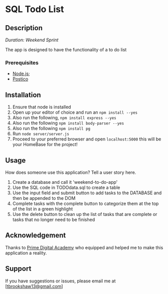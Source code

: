 # SQL Todo List

## Description

_Duration: Weekend Sprint_

The app is designed to have the functionality of a to do list
### Prerequisites

- [Node.js](https://nodejs.org/en/);
- [Postico](https://eggerapps.at/postico/)

## Installation

1. Ensure that node is installed
2. Open up your editor of choice and run an `npm install --yes`
3. Also run the following, `npm install express --yes`
4. Also run the following `npm install body-parser --yes`
5. Also run the following `npm install pg`
6. Run `node server/server.js`
7. Proceed to your preferred browser and open `localhost:5000` this will be your HomeBase for the project!

## Usage
How does someone use this application? Tell a user story here.

1. Create a database and call it 'weekend-to-do-app'
2. Use the SQL code in TODOdata.sql to create a table
3. Use the input field and submit button to add tasks to the DATABASE and then be appended to the DOM
4. Complete tasks with the complete button to categorize them at the top of the list in a green highlight
5. Use the delete button to clean up the list of tasks that are complete or tasks that no longer need to be finished

## Acknowledgement
Thanks to [Prime Digital Academy](www.primeacademy.io) who equipped and helped me to make this application a reality.

## Support
If you have suggestions or issues, please email me at [tbrookshaw13@gmail.com]